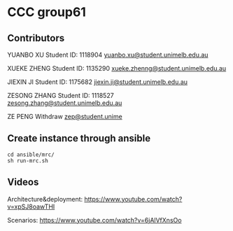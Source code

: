 # CCC group61

## Contributors

YUANBO XU Student ID: 1118904 yuanbo.xu@student.unimelb.edu.au

XUEKE ZHENG Student ID: 1135290 xueke.zhenng@student.unimelb.edu.au

JIEXIN JI Student ID: 1175682 jiexin.ji@student.unimelb.edu.au

ZESONG ZHANG Student ID: 1118527 zesong.zhang@student.unimelb.edu.au

ZE PENG Withdraw zep@student.unime



## Create instance through ansible
```
cd ansible/mrc/
sh run-mrc.sh
```

## Videos

Architecture&deployment:
https://www.youtube.com/watch?v=xpSJ8oawTHI

Scenarios:
https://www.youtube.com/watch?v=6jAlVfXnsOo
